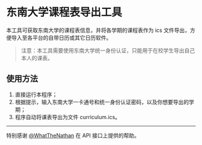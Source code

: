 # 东南大学课程表导出工具

本工具可获取东南大学的课程表信息，并将各学期的课程表作为 ics 文件导出，方便导入至各平台的自带日历或其它日历软件。

> 注意：本工具需要使用东南大学统一身份认证，只能用于在校学生导出自己本人的课表。

## 使用方法
1. 直接运行本程序；
2. 根据提示，输入东南大学一卡通号和统一身份认证密码，以及你想要导出的学期；
3. 程序自动将课表导出为文件 curriculum.ics。

---

特别感谢 [@WhatTheNathan](https://github.com/WhatTheNathan) 在 API 接口上提供的帮助。